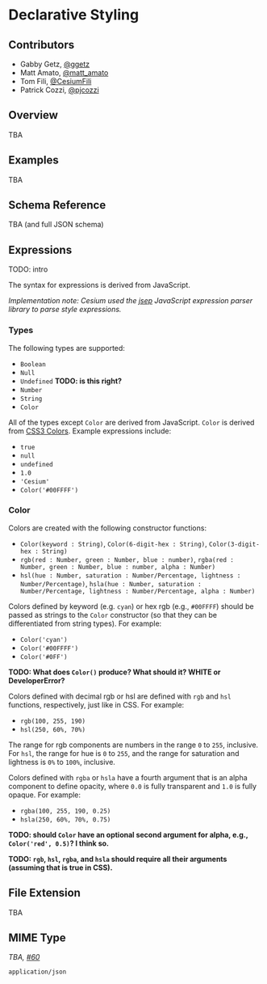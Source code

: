 # Declarative Styling

## Contributors

* Gabby Getz, [@ggetz](https://github.com/ggetz)
* Matt Amato, [@matt_amato](https://twitter.com/matt_amato)
* Tom Fili, [@CesiumFili](https://twitter.com/CesiumFili)
* Patrick Cozzi, [@pjcozzi](https://twitter.com/pjcozzi)

## Overview

TBA

## Examples

TBA

## Schema Reference

TBA (and full JSON schema)

## Expressions

TODO: intro

The syntax for expressions is derived from JavaScript.  

_Implementation note: Cesium used the [jsep](http://jsep.from.so/) JavaScript expression parser library to parse style expressions._

### Types

The following types are supported:
* `Boolean`
* `Null`
* `Undefined` **TODO: is this right?**
* `Number`
* `String`
* `Color`

All of the types except `Color` are derived from JavaScript.  `Color` is derived from [CSS3 Colors](https://www.w3.org/TR/css3-color/).  Example expressions include:
* `true`
* `null`
* `undefined`
* `1.0`
* `'Cesium'`
* `Color('#00FFFF')`

### Color

Colors are created with the following constructor functions:
* `Color(keyword : String)`, `Color(6-digit-hex : String)`, `Color(3-digit-hex : String)`
* `rgb(red : Number, green : Number, blue : number)`, `rgba(red : Number, green : Number, blue : number, alpha : Number)`
* `hsl(hue : Number, saturation : Number/Percentage, lightness : Number/Percentage)`, `hsla(hue : Number, saturation : Number/Percentage, lightness : Number/Percentage, alpha : Number)`

Colors defined by keyword (e.g. `cyan`) or hex rgb (e.g., `#00FFFF`) should be passed as strings to the `Color` constructor (so that they can be differentiated from string types).  For example:
* `Color('cyan')`
* `Color('#00FFFF')`
* `Color('#0FF')`

**TODO: What does `Color()` produce?  What should it?  WHITE or DeveloperError?**

Colors defined with decimal rgb or hsl are defined with `rgb` and `hsl` functions, respectively, just like in CSS.  For example:
* `rgb(100, 255, 190)`
* `hsl(250, 60%, 70%)`

The range for rgb components are numbers in the range `0` to `255`, inclusive.  For `hsl`, the range for hue is `0` to `255`, and the range for saturation and lightness is `0%` to `100%`, inclusive.

Colors defined with `rgba` or `hsla` have a fourth argument that is an alpha component to define opacity, where `0.0` is fully transparent and `1.0` is fully opaque.  For example:
* `rgba(100, 255, 190, 0.25)`
* `hsla(250, 60%, 70%, 0.75)`

**TODO: should `Color` have an optional second argument for alpha, e.g., `Color('red', 0.5)`?  I think so.**

**TODO: `rgb`, `hsl`, `rgba`, and `hsla` should require all their arguments (assuming that is true in CSS).**

## File Extension

TBA

## MIME Type

_TBA, [#60](https://github.com/AnalyticalGraphicsInc/3d-tiles/issues/60)_

`application/json`